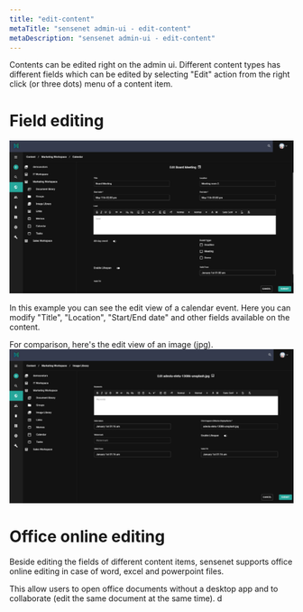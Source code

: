 ```yaml
---
title: "edit-content"
metaTitle: "sensenet admin-ui - edit-content"
metaDescription: "sensenet admin-ui - edit-content"
---
```


Contents can be edited right on the admin ui. Different content types has different fields which can be edited by selecting "Edit" action from the right click (or three dots) menu of a content item. 

# Field editing
![content-edit](/content/guides/img/content-edit.png)

In this example you can see the edit view of a calendar event. Here you can modify "Title", "Location", "Start/End date" and other fields available on the content.

For comparison, here's the edit view of an image (jpg).
![image-edit](/content/guides/img/image-edit.png)


# Office online editing

Beside editing the fields of different content items, sensenet supports office online editing in case of word, excel and powerpoint files.

This allow users to open office documents without a desktop app and to collaborate (edit the same document at the same time). d
